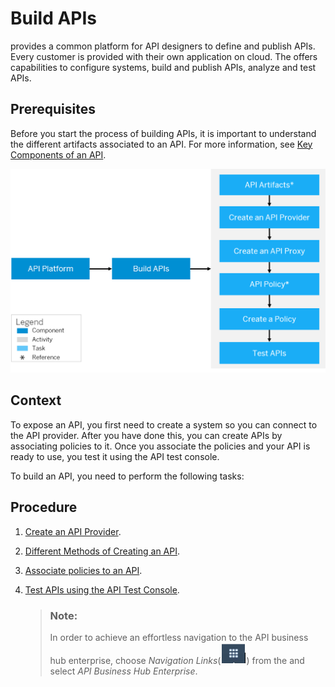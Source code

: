 <!-- loio74c042b9710e4970ae51ec58b749fb4f -->

# Build APIs

provides a common platform for API designers to define and publish APIs. Every customer is provided with their own application on cloud. The offers capabilities to configure systems, build and publish APIs, analyze and test APIs.



## Prerequisites

Before you start the process of building APIs, it is important to understand the different artifacts associated to an API. For more information, see [Key Components of an API](key-components-of-an-api-19c0654.md).

![](images/build_api_d735c8b.png)



## Context

To expose an API, you first need to create a system so you can connect to the API provider. After you have done this, you can create APIs by associating policies to it. Once you associate the policies and your API is ready to use, you test it using the API test console.

To build an API, you need to perform the following tasks:



## Procedure

1.  [Create an API Provider](create-an-api-provider-6b263e2.md).

2.  [Different Methods of Creating an API](different-methods-of-creating-an-api-4ac0431.md).

3.  [Associate policies to an API](policies-7e4f3e5.md).

4.  [Test APIs using the API Test Console](test-apis-3ba6151.md).

    > ### Note:  
    > In order to achieve an effortless navigation to the API business hub enterprise, choose *Navigation Links*\(![](images/Finalgrid_1a621ca.png)\) from the and select *API Business Hub Enterprise*.


